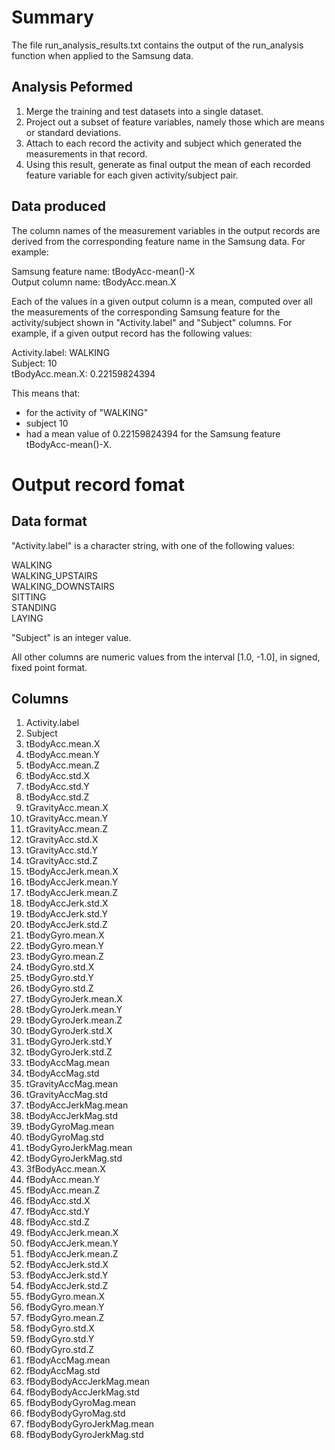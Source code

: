 
Summary
=======

The file run_analysis_results.txt contains the output of the run_analysis function
when applied to the Samsung data.

Analysis Peformed
-----------------

1. Merge the training and test datasets into a single dataset.
2. Project out a subset of feature variables, namely those which are means or standard deviations.
3. Attach to each record the activity and subject which generated the measurements in that record.
4. Using this result, generate as final output the mean of each recorded feature variable for each given activity/subject pair.

Data produced
-------------

The column names of the measurement variables in the output records are derived from the corresponding feature name in the Samsung data. For example:

Samsung feature name: tBodyAcc-mean()-X  
Output column name: tBodyAcc.mean.X

Each of the values in a given output column is a mean, computed over all the measurements of the corresponding Samsung feature for the activity/subject shown in "Activity.label" and "Subject" columns. For example, if a given output record has the following values:

Activity.label: WALKING  
Subject: 10  
tBodyAcc.mean.X: 0.22159824394  

This means that:  
* for the activity of "WALKING"  
* subject 10  
* had a mean value of 0.22159824394 for the Samsung feature tBodyAcc-mean()-X.

Output record fomat
===================

Data format
-----------

"Activity.label" is a character string, with one of the following values:

 WALKING  
 WALKING_UPSTAIRS  
 WALKING_DOWNSTAIRS  
 SITTING  
 STANDING  
 LAYING  
 
"Subject" is an integer value.

All other columns are numeric values from the interval [1.0, -1.0], in signed, fixed point format.

Columns
-------

1. Activity.label      
2. Subject
3. tBodyAcc.mean.X
4. tBodyAcc.mean.Y
5. tBodyAcc.mean.Z
6. tBodyAcc.std.X
7. tBodyAcc.std.Y
8. tBodyAcc.std.Z
9. tGravityAcc.mean.X
10. tGravityAcc.mean.Y
11. tGravityAcc.mean.Z
12. tGravityAcc.std.X
13. tGravityAcc.std.Y
14. tGravityAcc.std.Z 
15. tBodyAccJerk.mean.X
16. tBodyAccJerk.mean.Y
17. tBodyAccJerk.mean.Z
18. tBodyAccJerk.std.X
19. tBodyAccJerk.std.Y
20. tBodyAccJerk.std.Z
21. tBodyGyro.mean.X
22. tBodyGyro.mean.Y
23. tBodyGyro.mean.Z
24. tBodyGyro.std.X
25. tBodyGyro.std.Y
26. tBodyGyro.std.Z
27. tBodyGyroJerk.mean.X
28. tBodyGyroJerk.mean.Y
29. tBodyGyroJerk.mean.Z
30. tBodyGyroJerk.std.X
31. tBodyGyroJerk.std.Y
32. tBodyGyroJerk.std.Z
33. tBodyAccMag.mean
34. tBodyAccMag.std
35. tGravityAccMag.mean
36. tGravityAccMag.std
37. tBodyAccJerkMag.mean
38. tBodyAccJerkMag.std
39. tBodyGyroMag.mean
40. tBodyGyroMag.std
41. tBodyGyroJerkMag.mean
42. tBodyGyroJerkMag.std
43. 3fBodyAcc.mean.X
44. fBodyAcc.mean.Y
45. fBodyAcc.mean.Z
46. fBodyAcc.std.X
47. fBodyAcc.std.Y
49. fBodyAcc.std.Z
50. fBodyAccJerk.mean.X
51. fBodyAccJerk.mean.Y
52. fBodyAccJerk.mean.Z
53. fBodyAccJerk.std.X
54. fBodyAccJerk.std.Y
55. fBodyAccJerk.std.Z
56. fBodyGyro.mean.X
57. fBodyGyro.mean.Y
58. fBodyGyro.mean.Z
59. fBodyGyro.std.X
60. fBodyGyro.std.Y
61. fBodyGyro.std.Z
62. fBodyAccMag.mean
63. fBodyAccMag.std
64. fBodyBodyAccJerkMag.mean
65. fBodyBodyAccJerkMag.std
66. fBodyBodyGyroMag.mean
67. fBodyBodyGyroMag.std
68. fBodyBodyGyroJerkMag.mean
69. fBodyBodyGyroJerkMag.std
